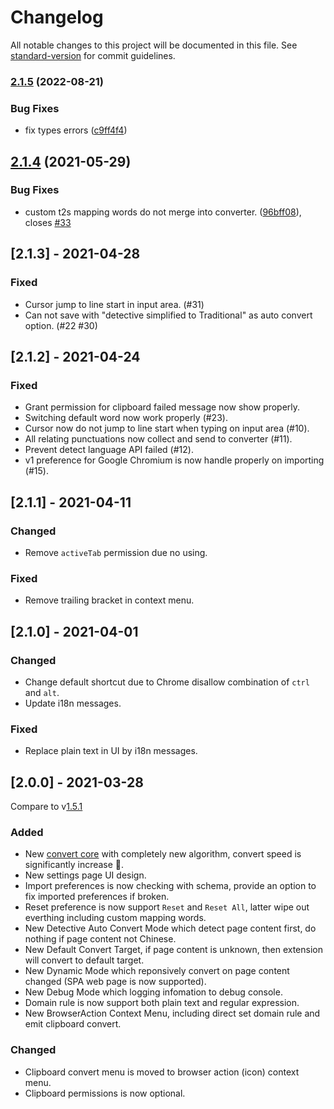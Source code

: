 # Changelog

All notable changes to this project will be documented in this file. See [standard-version](https://github.com/conventional-changelog/standard-version) for commit guidelines.

### [2.1.5](https://github.com/tongwentang/tongwentang-extension/compare/2.1.4...2.1.5) (2022-08-21)

### Bug Fixes

- fix types errors ([c9ff4f4](https://github.com/tongwentang/tongwentang-extension/commit/c9ff4f4e89557cc0cd83decb90e71702495dda0a))

## [2.1.4](https://github.com/tongwentang/tongwentang-extension/compare/2.1.3...2.1.4) (2021-05-29)

### Bug Fixes

- custom t2s mapping words do not merge into converter. ([96bff08](https://github.com/tongwentang/tongwentang-extension/commit/96bff081e95d05098cc39e506118b795e929fb1c)), closes [#33](https://github.com/tongwentang/tongwentang-extension/issues/33)

## [2.1.3] - 2021-04-28

### Fixed

- Cursor jump to line start in input area. (#31)
- Can not save with "detective simplified to Traditional" as auto convert option. (#22 #30)

## [2.1.2] - 2021-04-24

### Fixed

- Grant permission for clipboard failed message now show properly.
- Switching default word now work properly (#23).
- Cursor now do not jump to line start when typing on input area (#10).
- All relating punctuations now collect and send to converter (#11).
- Prevent detect language API failed (#12).
- v1 preference for Google Chromium is now handle properly on importing (#15).

## [2.1.1] - 2021-04-11

### Changed

- Remove `activeTab` permission due no using.

### Fixed

- Remove trailing bracket in context menu.

## [2.1.0] - 2021-04-01

### Changed

- Change default shortcut due to Chrome disallow combination of `ctrl` and `alt`.
- Update i18n messages.

### Fixed

- Replace plain text in UI by i18n messages.

## [2.0.0] - 2021-03-28

Compare to v[1.5.1](https://github.com/tongwentang/New-Tongwentang-for-Firefox/releases/tag/1.5)

### Added

- New [convert core](https://github.com/tongwentang/tongwen-core) with completely new algorithm, convert speed is significantly increase 🚀.
- New settings page UI design.
- Import preferences is now checking with schema, provide an option to fix imported preferences if broken.
- Reset preference is now support `Reset` and `Reset All`, latter wipe out everthing including custom mapping words.
- New Detective Auto Convert Mode which detect page content first, do nothing if page content not Chinese.
- New Default Convert Target, if page content is unknown, then extension will convert to default target.
- New Dynamic Mode which reponsively convert on page content changed (SPA web page is now supported).
- New Debug Mode which logging infomation to debug console.
- Domain rule is now support both plain text and regular expression.
- New BrowserAction Context Menu, including direct set domain rule and emit clipboard convert.

### Changed

- Clipboard convert menu is moved to browser action (icon) context menu.
- Clipboard permissions is now optional.
